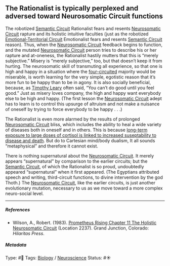 ## The Rationalist is typically perplexed and adversed toward Neurosomatic Circuit functions

The robotized [Semantic Circuit](Time-Binding%20Semantic%20Circuit.md) Rationalist fears and resents [Neurosomatic Circuit](Neurosomatic%20Circuit.md) rapture and its holistic intuitive faculties (just as the robotized [Emotional-Territorial Circuit](Emotional-Territorial%20Circuit.md) Emotionalist fears and resents [Semantic Circuit](Time-Binding%20Semantic%20Circuit.md) reason). Thus, when the [Neurosomatic Circuit](Neurosomatic%20Circuit.md) feedback begins to function, and the mutated [Neurosomatic Circuit](Neurosomatic%20Circuit.md) person tries to describe his or her rapture and at-oneness, the Rationalist hastily mutters that this is “merely subjective.” Misery is “merely subjective,” too, but that doesn’t keep it from hurting. The neurosomatic skill of transmuting all experience, so that one is high and happy in a situation where the [four-circuited](The%20eight%20circuits%20of%20consciousness.md) majority would be miserable, is worth learning for the very simple, egotistic reason that it’s more fun to be happy than to be in agony. It is also socially beneficial, because, as [Timothy Leary]() often said, “You can’t do good until you feel good.” Just as misery loves company, the high and happy want everybody else to be high and happy. (The first lesson the [Neurosomatic Circuit](Neurosomatic%20Circuit.md) adept has to learn is to control this upsurge of altruism and not make a nuisance of oneself by trying to force everybody to be happy . . .)

The Rationalist is even more alarmed by the results of prolonged [Neurosomatic Circuit](Neurosomatic%20Circuit.md) bliss, which includes the ability to heal a wide variety of diseases both in oneself and in others. This is because [long-term exposure to large doses of cortisol is linked to increased suseptability to disease and death](Long-term%20exposure%20to%20large%20doses%20of%20cortisol%20is%20linked%20to%20increased%20suseptability%20to%20disease%20and%20death.md). But do to Cartesian mind/body dualism, It all sounds “metaphysical” and therefore it cannot exist.

There is nothing supernatural about the [Neurosomatic Circuit](Neurosomatic%20Circuit.md). It merely appears “supernatural” by comparison to the earlier circuits; but the [Semantic Circuit](Time-Binding%20Semantic%20Circuit.md), of which the Rationalist is so proud, undoubtedly appeared “supernatural” when it first appeared. (The Egyptians attributed speech and writing, third-circuit functions, to divine intervention by the god Thoth.) The [Neurosomatic Circuit](Neurosomatic%20Circuit.md), like the earlier circuits, is just another evolutionary mutation, necessary to us as we move toward a more complex neuro-social level.

---

##### References

* Wilson, A., Robert. (1983). [Prometheus Rising Chapter 11 The Holistic Neurosomatic Circuit](Prometheus%20Rising%20Chapter%2011%20The%20Holistic%20Neurosomatic%20Circuit.md) (Location 2237). Grand Junction, Colorado: *Hilaritas Press*.

##### Metadata

Type: #🔴 
Tags: [Biology]() / [Neuroscience](Neuroscience.md)
Status: #☀️ 
